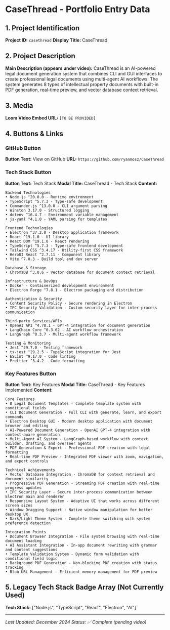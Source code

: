 # CaseThread - Portfolio Entry Data

## 1. Project Identification
**Project ID:** `casethread`
**Display Title:** CaseThread

## 2. Project Description
**Main Description (appears under video):**
CaseThread is an AI-powered legal document generation system that combines CLI and GUI interfaces to create professional legal documents using multi-agent AI workflows. The system generates 8 types of intellectual property documents with built-in PDF generation, real-time preview, and vector database context retrieval.

## 3. Media
**Loom Video Embed URL:** 
`[TO BE PROVIDED]`

## 4. Buttons & Links

### GitHub Button
**Button Text:** View on GitHub
**URL:** `https://github.com/ryanmosz/CaseThread`

### Tech Stack Button
**Button Text:** Tech Stack
**Modal Title:** CaseThread - Tech Stack
**Content:**
```
Backend Technologies
• Node.js ^20.0.0 - Runtime environment
• TypeScript ^5.7.3 - Type-safe development
• Commander.js ^13.0.0 - CLI argument parsing
• Winston 3.17.0 - Structured logging
• dotenv ^16.4.7 - Environment variable management
• js-yaml ^4.1.0 - YAML parsing for templates

Frontend Technologies
• Electron ^37.2.0 - Desktop application framework
• React ^19.1.0 - UI library
• React DOM ^19.1.0 - React rendering
• TypeScript ^5.7.3 - Type-safe frontend development
• Tailwind CSS ^3.4.17 - Utility-first CSS framework
• HeroUI React ^2.7.11 - Component library
• Vite ^7.0.3 - Build tool and dev server

Database & Storage
• ChromaDB ^3.0.6 - Vector database for document context retrieval

Infrastructure & DevOps
• Docker - Containerized development environment
• Electron Forge ^7.8.1 - Electron packaging and distribution

Authentication & Security
• Content Security Policy - Secure rendering in Electron
• IPC Security Validation - Custom security layer for inter-process communication

Third-party Services/APIs
• OpenAI API ^4.78.1 - GPT-4 integration for document generation
• LangChain Core ^0.3.62 - AI workflow orchestration
• LangGraph ^0.3.7 - Multi-agent workflow framework

Testing & Monitoring
• Jest ^29.7.0 - Testing framework
• ts-jest ^29.2.5 - TypeScript integration for Jest
• ESLint ^9.17.0 - Code linting
• Prettier ^3.4.2 - Code formatting
```

### Key Features Button
**Button Text:** Key Features
**Modal Title:** CaseThread - Key Features Implemented
**Content:**
```
Core Features
• 8 Legal Document Templates - Complete template system with conditional fields
• CLI Document Generation - Full CLI with generate, learn, and export commands
• Electron Desktop GUI - Modern desktop application with document browser and editing
• AI-Powered Document Generation - OpenAI GPT-4 integration with context-aware generation
• Multi-Agent AI System - LangGraph-based workflow with context builder, drafting, and overseer agents
• PDF Generation & Export - Professional PDF creation with legal formatting
• Real-time PDF Preview - Integrated PDF viewer with zoom, navigation, and export controls

Technical Achievements
• Vector Database Integration - ChromaDB for context retrieval and document similarity
• Progressive PDF Generation - Streaming PDF creation with real-time progress updates
• IPC Security Layer - Secure inter-process communication between Electron main and renderer
• Responsive Layout System - Adaptive UI that works across different screen sizes
• Window Dragging Support - Native window manipulation for better desktop UX
• Dark/Light Theme System - Complete theme switching with system preference detection

Integration Points
• Document Browser Integration - File system browsing with real-time document loading
• AI Assistant Integration - In-app document rewriting with grammar and content suggestions
• Template Validation System - Dynamic form validation with conditional field logic
• Background PDF Generation - Non-blocking PDF creation with status tracking
• Blob URL Management - Efficient memory management for PDF preview
```

## 5. Legacy Tech Stack Badge Array (Not Currently Used)
**Tech Stack:** ["Node.js", "TypeScript", "React", "Electron", "AI"]

---
*Last Updated: December 2024*
*Status: ✅ Complete (pending video)*
